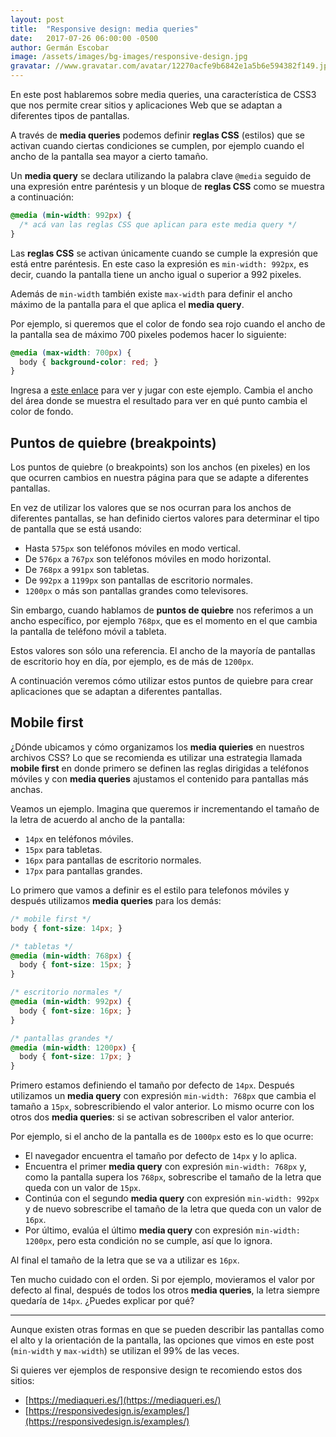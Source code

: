```yaml
---
layout: post
title:  "Responsive design: media queries"
date:   2017-07-26 06:00:00 -0500
author: Germán Escobar
image: /assets/images/bg-images/responsive-design.jpg
gravatar: //www.gravatar.com/avatar/12270acfe9b6842e1a5b6e594382f149.jpg?s=80
---
```


En este post hablaremos sobre media queries, una característica de CSS3 que nos permite crear sitios y aplicaciones Web que se adaptan a diferentes tipos de pantallas.<!-- more -->

A través de **media queries** podemos definir **reglas CSS** (estilos) que se activan cuando ciertas condiciones se cumplen, por ejemplo cuando el ancho de la pantalla sea mayor a cierto tamaño.

Un **media query** se declara utilizando la palabra clave `@media` seguido de una expresión entre paréntesis y un bloque de **reglas CSS** como se muestra a continuación:

```css
@media (min-width: 992px) {
  /* acá van las reglas CSS que aplican para este media query */
}
```

Las **reglas CSS** se activan únicamente cuando se cumple la expresión que está entre paréntesis. En este caso la expresión es `min-width: 992px`, es decir, cuando la pantalla tiene un ancho igual o superior a 992 pixeles.

Además de `min-width` también existe `max-width` para definir el ancho máximo de la pantalla para el que aplica el **media query**.

Por ejemplo, si queremos que el color de fondo sea rojo cuando el ancho de la pantalla sea de máximo 700 pixeles podemos hacer lo siguiente:

```css
@media (max-width: 700px) {
  body { background-color: red; }
}
```

Ingresa a <a href="https://codepen.io/germanescobar/pen/qXEgJj?editors=0100" target="_blank">este enlace</a> para ver y jugar con este ejemplo. Cambia el ancho del área donde se muestra el resultado para ver en qué punto cambia el color de fondo.

## Puntos de quiebre (breakpoints)

Los puntos de quiebre (o breakpoints) son los anchos (en pixeles) en los que ocurren cambios en nuestra página para que se adapte a diferentes pantallas.

En vez de utilizar los valores que se nos ocurran para los anchos de diferentes pantallas, se han definido ciertos valores para determinar el tipo de pantalla que se está usando:

* Hasta `575px` son teléfonos móviles en modo vertical.
* De `576px` a `767px` son teléfonos móviles en modo horizontal.
* De `768px` a `991px` son tabletas.
* De `992px` a `1199px` son pantallas de escritorio normales.
* `1200px` o más son pantallas grandes como televisores.

Sin embargo, cuando hablamos de **puntos de quiebre** nos referimos a un ancho específico, por ejemplo `768px`, que es el momento en el que cambia la pantalla de teléfono móvil a tableta.

Estos valores son sólo una referencia. El ancho de la mayoría de pantallas de escritorio hoy en día, por ejemplo, es de más de `1200px`.

A continuación veremos cómo utilizar estos puntos de quiebre para crear aplicaciones que se adaptan a diferentes pantallas.

## Mobile first

¿Dónde ubicamos y cómo organizamos los **media quieries** en nuestros archivos CSS? Lo que se recomienda es utilizar una estrategia llamada **mobile first** en donde primero se definen las reglas dirigidas a teléfonos móviles y con **media queries** ajustamos el contenido para pantallas más anchas.

Veamos un ejemplo. Imagina que queremos ir incrementando el tamaño de la letra de acuerdo al ancho de la pantalla:

* `14px` en teléfonos móviles.
* `15px` para tabletas.
* `16px` para pantallas de escritorio normales.
* `17px` para pantallas grandes.

Lo primero que vamos a definir es el estilo para telefonos móviles y después utilizamos **media queries** para los demás:

```css
/* mobile first */
body { font-size: 14px; }

/* tabletas */
@media (min-width: 768px) {
  body { font-size: 15px; }
}

/* escritorio normales */
@media (min-width: 992px) {
  body { font-size: 16px; }
}

/* pantallas grandes */
@media (min-width: 1200px) {
  body { font-size: 17px; }
}
```

Primero estamos definiendo el tamaño por defecto de `14px`. Después utilizamos un **media query** con expresión `min-width: 768px` que cambia el tamaño a `15px`, sobrescribiendo el valor anterior. Lo mismo ocurre con los otros dos **media queries**: si se activan sobrescriben el valor anterior.

Por ejemplo, si el ancho de la pantalla es de `1000px` esto es lo que ocurre:

* El navegador encuentra el tamaño por defecto de `14px` y lo aplica.
* Encuentra el primer **media query** con expresión `min-width: 768px` y, como la pantalla supera los `768px`, sobrescribe el tamaño de la letra que queda con un valor de `15px`.
* Continúa con el segundo **media query** con expresión `min-width: 992px` y de nuevo sobrescribe el tamaño de la letra que queda con un valor de `16px`.
* Por último, evalúa el último **media query** con expresión `min-width: 1200px`, pero esta condición no se cumple, así que lo ignora.

Al final el tamaño de la letra que se va a utilizar es `16px`.

Ten mucho cuidado con el orden. Si por ejemplo, movieramos el valor por defecto al final, después de todos los otros **media queries**, la letra siempre quedaría de `14px`. ¿Puedes explicar por qué?

---

Aunque existen otras formas en que se pueden describir las pantallas como el alto y la orientación de la pantalla, las opciones que vimos en este post (`min-width` y `max-width`) se utilizan el 99% de las veces.

Si quieres ver ejemplos de responsive design te recomiendo estos dos sitios:

* [https://mediaqueri.es/](https://mediaqueri.es/)
* [https://responsivedesign.is/examples/](https://responsivedesign.is/examples/)
